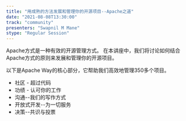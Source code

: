 ```yaml
---
title: "用成熟的方法发展和管理你的开源项目--Apache之道"
date: "2021-08-08T13:30:00" 
track: "community"
presenters: "Swapnil M Mane"
stype: "Regular Session"
---
```

Apache方式是一种有效的开源管理方式。
 在本讲座中，我们将讨论如何结合Apache方式的原则来发展和管理你的开源项目。
 

 以下是Apache Way的核心部分，它帮助我们高效地管理350多个项目。
 

 * 社区 - 超过代码
 * 功绩 - 认可你的工作
 * 沟通--我们的写作方式
 * 开放式开发--为一切服务
 * 决策--共识与投票